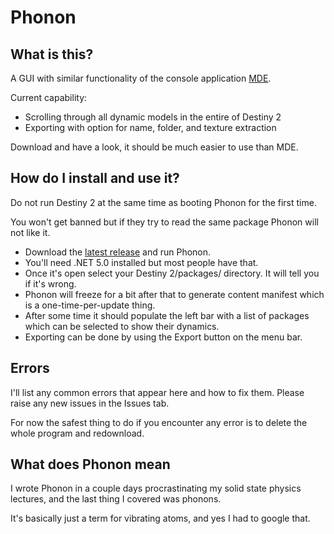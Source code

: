 # Phonon

## What is this?

A GUI with similar functionality of the console application [MDE](https://github.com/MontagueM/MontevenDynamicExtractor).

Current capability:

* Scrolling through all dynamic models in the entire of Destiny 2
* Exporting with option for name, folder, and texture extraction

Download and have a look, it should be much easier to use than MDE.

## How do I install and use it?

Do not run Destiny 2 at the same time as booting Phonon for the first time. 

You won't get banned but if they try to read the same package Phonon will not like it.

* Download the [latest release](https://github.com/MontagueM/Phonon/releases/latest/) and run Phonon. 
* You'll need .NET 5.0 installed but most people have that.
* Once it's open select your Destiny 2/packages/ directory. It will tell you if it's wrong.
* Phonon will freeze for a bit after that to generate content manifest which is a one-time-per-update thing.
* After some time it should populate the left bar with a list of packages which can be selected to show their dynamics.
* Exporting can be done by using the Export button on the menu bar.

## Errors

I'll list any common errors that appear here and how to fix them. Please raise any new issues in the Issues tab.

For now the safest thing to do if you encounter any error is to delete the whole program and redownload.

## What does Phonon mean

I wrote Phonon in a couple days procrastinating my solid state physics lectures, and the last thing I covered was phonons. 

It's basically just a term for vibrating atoms, and yes I had to google that.
